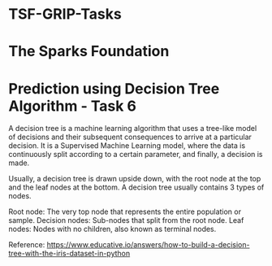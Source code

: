 # TSF-GRIP-Tasks
# The Sparks Foundation

# Prediction using Decision Tree Algorithm - Task 6

A decision tree is a machine learning algorithm that uses a tree-like model of decisions and their subsequent consequences to arrive at a particular decision. 
It is a Supervised Machine Learning model, where the data is continuously split according to a certain parameter, and finally, a decision is made.

Usually, a decision tree is drawn upside down, with the root node at the top and the leaf nodes at the bottom. A decision tree usually contains 3 types of nodes.

Root node: The very top node that represents the entire population or sample.
Decision nodes: Sub-nodes that split from the root node.
Leaf nodes: Nodes with no children, also known as terminal nodes.

Reference: https://www.educative.io/answers/how-to-build-a-decision-tree-with-the-iris-dataset-in-python
